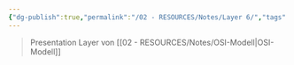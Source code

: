 ```yaml
---
{"dg-publish":true,"permalink":"/02 - RESOURCES/Notes/Layer 6/","tags":["netzwerk"],"noteIcon":"","updated":"2024-07-10T14:52:19.000+02:00"}
---
```


> Presentation Layer von [[02 - RESOURCES/Notes/OSI-Modell\|OSI-Modell]]